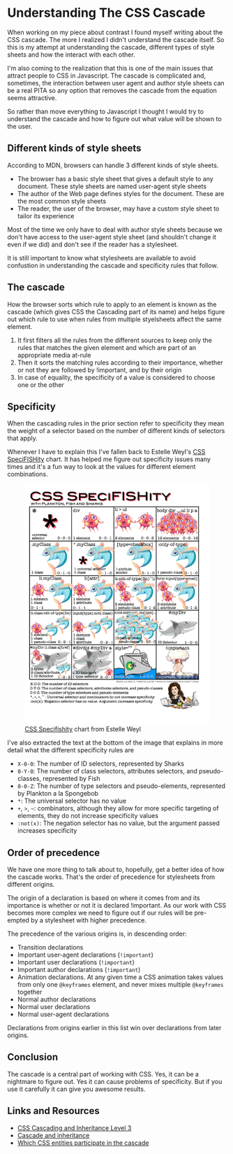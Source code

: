 # Understanding The CSS Cascade

When working on my piece about contrast I found myself writing about the CSS cascade. The more I realized I didn't understand the cascade itself. So this is my attempt at understanding the cascade, different types of style sheets and how the interact with each other.

I'm also coming to the realization that this is one of the main issues that attract people to CSS in Javascript. The cascade is complicated and, sometimes, the interaction between user agent and author style sheets can be a real PITA so any option that removes the cascade from the equation seems attractive.

So rather than move everything to Javascript I thought I would try to understand the cascade and how to figure out what value will be shown to the user.

## Different kinds of style sheets

According to MDN, browsers can handle 3 different kinds of style sheets.

- The browser has a basic style sheet that gives a default style to any document. These style sheets are named user-agent style sheets
- The author of the Web page defines styles for the document. These are the most common style sheets
- The reader, the user of the browser, may have a custom style sheet to tailor its experience

Most of the time we only have to deal with author style sheets because we don't have access to the user-agent style sheet (and shouldn't change it even if we did) and don't see if the reader has a stylesheet.

It is still important to know what stylesheets are available to avoid confustion in understanding the cascade and specificity rules that follow.

## The cascade

How the browser sorts which rule to apply to an element is known as the cascade (which gives CSS the Cascading part of its name) and helps figure out which rule to use when rules from multiple styelsheets affect the same element.

1. It first filters all the rules from the different sources to keep only the rules that matches the given element and which are part of an appropriate media at-rule
1. Then it sorts the matching rules according to their importance, whether or not they are followed by !important, and by their origin
1. In case of equality, the specificity of a value is considered to choose one or the other

## Specificity

When the cascading rules in the prior section refer to specificity they mean the weight of a selector based on the number of different kinds of selectors that apply.

Whenever I have to explain this I've fallen back to Estelle Weyl's <a href="http://www.standardista.com/css3/css-specificity/">CSS SpeciFISHity</a> chart. It has helped me figure out specificity issues many times and it's a fun way to look at the values for different element combinations.

<figure>
  <img src='../images/specificityimg.png' alt='specificity chart indicating css specificity for different combinations'>
  <figcaption><a href="http://www.standardista.com/css3/css-specificity/">CSS Specifishity</a> chart from Estelle Weyl</figcaption>
</figure>

I've also extracted the text at the bottom of the image that explains in more detail what the different specificity rules are

- `X-0-0`: The number of ID selectors, represented by Sharks
- `0-Y-0`: The number of class selectors, attributes selectors, and pseudo-classes, represented by Fish
- `0-0-Z`: The number of type selectors and pseudo-elements, represented by Plankton a la Spongebob
- `*`: The universal selector has no value
- `+`, `>`, `~`: combinators, although they allow for more specific targeting of elements, they do not increase specificity values
- `:not(x)`: The negation selector has no value, but the argument passed increases specificity

## Order of precedence

We have one more thing to talk about to, hopefully, get a better idea of how the cascade works. That's the order of precedence for stylesheets from different origins.

The origin of a declaration is based on where it comes from and its importance is whether or not it is declared !important. As our work with CSS becomes more complex we need to figure out if our rules will be pre-empted by a stylesheet with higher precedence.

The precedence of the various origins is, in descending order:

- Transition declarations
- Important user-agent declarations (`!important`)
- Important user declarations (`!important`)
- Important author declarations (`!important`)
- Animation declarations. At any given time a CSS animation takes values from only one `@keyframes` element, and never mixes multiple `@keyframes` together
- Normal author declarations
- Normal user declarations
- Normal user-agent declarations

Declarations from origins earlier in this list win over declarations from later origins.

## Conclusion

The cascade is a central part of working with CSS.  Yes, it can be a nightmare to figure out. Yes it can cause problems of specificity. But if you use it carefully it can give you awesome results.

## Links and Resources

- [CSS Cascading and Inheritance Level 3](https://www.w3.org/TR/css-cascade-3/#cascading)
- [Cascade and inheritance](https://developer.mozilla.org/en-US/docs/Learn/CSS/Introduction_to_CSS/Cascade_and_inheritance)
- [Which CSS entities participate in the cascade](https://developer.mozilla.org/en-US/docs/Web/CSS/Cascade)

